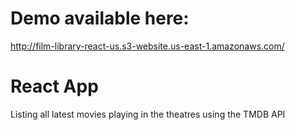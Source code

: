 # Demo available here:
http://film-library-react-us.s3-website.us-east-1.amazonaws.com/

# React App
Listing all latest movies playing in the theatres using the TMDB API

